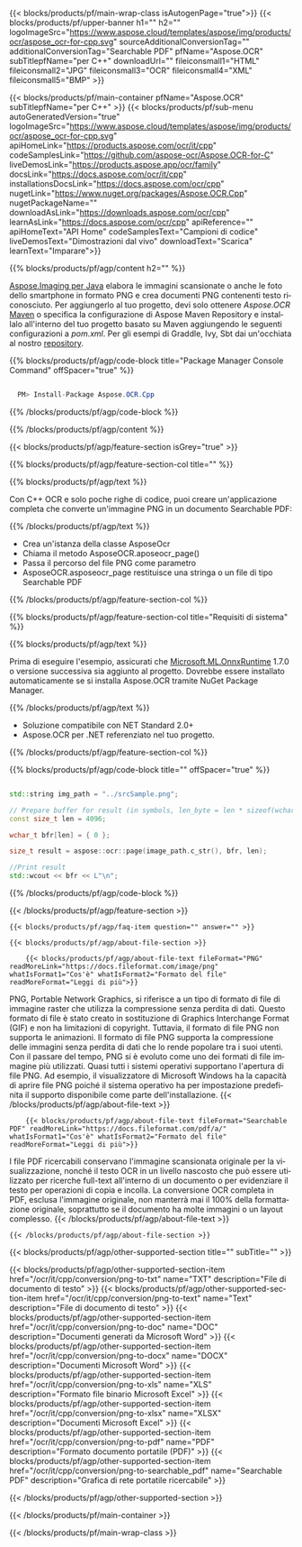 ﻿---
title:  
weight: 3920
url: /it/cpp/conversion/png-to-searchable_pdf/ 
lang: it
langdirlevel: 2
locales: ja,it,ru,de,es,fr,nl,id,lt,pl,pt,vi,tr,ko
description: Codice di esempio per la conversione Java da PNG a Searchable PDF. Utilizzare il codice di esempio API per la conversione batch di file PNG in Searchable PDF all'interno di qualsiasi applicazione basata su Java Web o desktop.
---

{{< blocks/products/pf/main-wrap-class isAutogenPage="true">}}
{{< blocks/products/pf/upper-banner h1="" h2="" logoImageSrc="https://www.aspose.cloud/templates/aspose/img/products/ocr/aspose_ocr-for-cpp.svg" sourceAdditionalConversionTag="" additionalConversionTag="Searchable PDF" pfName="Aspose.OCR" subTitlepfName="per C++" downloadUrl="" fileiconsmall1="HTML" fileiconsmall2="JPG" fileiconsmall3="OCR" fileiconsmall4="XML" fileiconsmall5="BMP" >}}


{{< blocks/products/pf/main-container pfName="Aspose.OCR" subTitlepfName="per C++" >}}
{{< blocks/products/pf/sub-menu autoGeneratedVersion="true" logoImageSrc="https://www.aspose.cloud/templates/aspose/img/products/ocr/aspose_ocr-for-cpp.svg" apiHomeLink="https://products.aspose.com/ocr/it/cpp" codeSamplesLink="https://github.com/aspose-ocr/Aspose.OCR-for-C" liveDemosLink="https://products.aspose.app/ocr/family" docsLink="https://docs.aspose.com/ocr/it/cpp" installationsDocsLink="https://docs.aspose.com/ocr/cpp" nugetLink="https://www.nuget.org/packages/Aspose.OCR.Cpp" nugetPackageName="" downloadAsLink="https://downloads.aspose.com/ocr/cpp" learnAsLink="https://docs.aspose.com/ocr/cpp" apiReference="" apiHomeText="API Home" codeSamplesText="Campioni di codice" liveDemosText="Dimostrazioni dal vivo" downloadText="Scarica" learnText="Imparare">}}

{{% blocks/products/pf/agp/content h2="" %}}



[Aspose.Imaging per Java](https://products.aspose.com/imaging/java)
 elabora le immagini scansionate o anche le foto dello smartphone in formato PNG e crea documenti PNG contenenti testo riconosciuto. Per aggiungerlo al tuo progetto, devi solo ottenere *Aspose.OCR*
[Maven](https://repository.aspose.com/webapp/#/artifacts/browse/tree/General/repo/com/aspose/aspose-imaging) o specifica la configurazione di Aspose Maven Repository
e installalo all'interno del tuo progetto basato su Maven aggiungendo le seguenti configurazioni a _pom.xml_. Per gli esempi di Graddle, Ivy, Sbt dai un'occhiata al nostro [repository](https://repository.aspose.com/ocr/).

{{% blocks/products/pf/agp/code-block title="Package Manager Console Command" offSpacer="true" %}}

```cs

  PM> Install-Package Aspose.OCR.Cpp

```

{{% /blocks/products/pf/agp/code-block %}}

{{% /blocks/products/pf/agp/content %}}

{{< blocks/products/pf/agp/feature-section isGrey="true" >}}

{{% blocks/products/pf/agp/feature-section-col title="" %}}

{{% blocks/products/pf/agp/text %}}

Con C++ OCR e solo poche righe di codice, puoi creare un'applicazione completa che converte un'immagine PNG in un documento Searchable PDF:

{{% /blocks/products/pf/agp/text %}}

+ Crea un'istanza della classe AsposeOcr
+ Chiama il metodo AsposeOCR.aposeocr_page()
+ Passa il percorso del file PNG come parametro
+ AsposeOCR.asposeocr_page restituisce una stringa o un file di tipo Searchable PDF

{{% /blocks/products/pf/agp/feature-section-col %}}

{{% blocks/products/pf/agp/feature-section-col title="Requisiti di sistema" %}}

{{% blocks/products/pf/agp/text %}}

Prima di eseguire l'esempio, assicurati che [Microsoft.ML.OnnxRuntime](https://www.nuget.org/packages/Microsoft.ML.OnnxRuntime/) 1.7.0 o versione successiva sia aggiunto al progetto. Dovrebbe essere installato automaticamente se si installa Aspose.OCR tramite NuGet Package Manager.

{{% /blocks/products/pf/agp/text %}}

- Soluzione compatibile con NET Standard 2.0+
- Aspose.OCR per .NET referenziato nel tuo progetto.

{{% /blocks/products/pf/agp/feature-section-col %}}

{{% blocks/products/pf/agp/code-block title="" offSpacer="true" %}}

```cpp

std::string img_path = "../srcSample.png";

// Prepare buffer for result (in symbols, len_byte = len * sizeof(wchar_t))
const size_t len = 4096;

wchar_t bfr[len] = { 0 };

size_t result = aspose::ocr::page(image_path.c_str(), bfr, len);

//Print result
std::wcout << bfr << L"\n";

```

{{% /blocks/products/pf/agp/code-block %}}

{{< /blocks/products/pf/agp/feature-section >}}

    {{< blocks/products/pf/agp/faq-item question="" answer="" >}}

    {{< blocks/products/pf/agp/about-file-section >}}
       
        {{< blocks/products/pf/agp/about-file-text fileFormat="PNG" readMoreLink="https://docs.fileformat.com/image/png" whatIsFormat1="Cos'è" whatIsFormat2="Formato del file" readMoreFormat="Leggi di più">}}
PNG, Portable Network Graphics, si riferisce a un tipo di formato di file di immagine raster che utilizza la compressione senza perdita di dati. Questo formato di file è stato creato in sostituzione di Graphics Interchange Format (GIF) e non ha limitazioni di copyright. Tuttavia, il formato di file PNG non supporta le animazioni. Il formato di file PNG supporta la compressione delle immagini senza perdita di dati che lo rende popolare tra i suoi utenti. Con il passare del tempo, PNG si è evoluto come uno dei formati di file immagine più utilizzati. Quasi tutti i sistemi operativi supportano l'apertura di file PNG. Ad esempio, il visualizzatore di Microsoft Windows ha la capacità di aprire file PNG poiché il sistema operativo ha per impostazione predefinita il supporto disponibile come parte dell'installazione.
        {{< /blocks/products/pf/agp/about-file-text >}}

        {{< blocks/products/pf/agp/about-file-text fileFormat="Searchable PDF" readMoreLink="https://docs.fileformat.com/pdf/a/" whatIsFormat1="Cos'è" whatIsFormat2="Formato del file" readMoreFormat="Leggi di più">}}
I file PDF ricercabili conservano l'immagine scansionata originale per la visualizzazione, nonché il testo OCR in un livello nascosto che può essere utilizzato per ricerche full-text all'interno di un documento o per evidenziare il testo per operazioni di copia e incolla.
La conversione OCR completa in PDF, esclusa l'immagine originale, non manterrà mai il 100% della formattazione originale, soprattutto se il documento ha molte immagini o un layout complesso.
        {{< /blocks/products/pf/agp/about-file-text >}}

    {{< /blocks/products/pf/agp/about-file-section >}}

<!-- aboutfile Ends -->

{{< blocks/products/pf/agp/other-supported-section title="" subTitle="" >}}

{{< blocks/products/pf/agp/other-supported-section-item href="/ocr/it/cpp/conversion/png-to-txt" name="TXT" description="File di documento di testo" >}}
{{< blocks/products/pf/agp/other-supported-section-item href="/ocr/it/cpp/conversion/png-to-text" name="Text" description="File di documento di testo" >}}
{{< blocks/products/pf/agp/other-supported-section-item href="/ocr/it/cpp/conversion/png-to-doc" name="DOC" description="Documenti generati da Microsoft Word" >}}
{{< blocks/products/pf/agp/other-supported-section-item href="/ocr/it/cpp/conversion/png-to-docx" name="DOCX" description="Documenti Microsoft Word" >}}
{{< blocks/products/pf/agp/other-supported-section-item href="/ocr/it/cpp/conversion/png-to-xls" name="XLS" description="Formato file binario Microsoft Excel" >}}
{{< blocks/products/pf/agp/other-supported-section-item href="/ocr/it/cpp/conversion/png-to-xlsx" name="XLSX" description="Documenti Microsoft Excel" >}}
{{< blocks/products/pf/agp/other-supported-section-item href="/ocr/it/cpp/conversion/png-to-pdf" name="PDF" description="Formato documento portatile (PDF)" >}}
{{< blocks/products/pf/agp/other-supported-section-item href="/ocr/it/cpp/conversion/png-to-searchable_pdf" name="Searchable PDF" description="Grafica di rete portatile ricercabile" >}}

{{< /blocks/products/pf/agp/other-supported-section >}}

{{< /blocks/products/pf/main-container >}}
    
{{< /blocks/products/pf/main-wrap-class >}}
